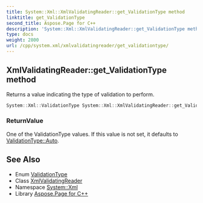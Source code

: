 ```yaml
---
title: System::Xml::XmlValidatingReader::get_ValidationType method
linktitle: get_ValidationType
second_title: Aspose.Page for C++
description: 'System::Xml::XmlValidatingReader::get_ValidationType method. Returns a value indicating the type of validation to perform in C++.'
type: docs
weight: 2800
url: /cpp/system.xml/xmlvalidatingreader/get_validationtype/
---
```

## XmlValidatingReader::get_ValidationType method


Returns a value indicating the type of validation to perform.

```cpp
System::Xml::ValidationType System::Xml::XmlValidatingReader::get_ValidationType()
```


### ReturnValue

One of the ValidationType values. If this value is not set, it defaults to [ValidationType::Auto](../../validationtype/).

## See Also

* Enum [ValidationType](../../validationtype/)
* Class [XmlValidatingReader](../)
* Namespace [System::Xml](../../)
* Library [Aspose.Page for C++](../../../)

